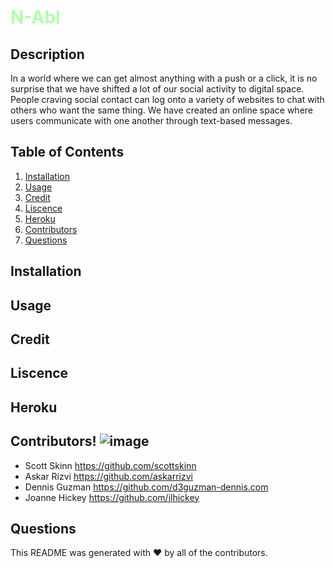 # <span style="color: RGBA(0,255,0,0.3)"> N-Abl </span>
## Description
In a world where we can get almost anything with a push or a click, it is no surprise that we have shifted a lot of our social 
activity to digital space. People craving social contact can log onto a variety of websites to chat with others who want the 
same thing. 
We have created an online space where users communicate with one another through text-based messages.

## Table of Contents

1. [Installation](#Installation)
2. [Usage](#Usage)
3. [Credit](#Credit)
4. [Liscence](#Liscence)
5. [Heroku](#Heroku)
6. [Contributors](#Contributors)
7. [Questions](#Questions)
 
## Installation
 
## Usage

## Credit
 
## Liscence

## Heroku

## Contributors!    ![image](https://user-images.githubusercontent.com/82125052/132100691-d6d67aa3-f954-4869-af95-90821e33c1d2.png)
* Scott Skinn      https://github.com/scottskinn
 * Askar Rizvi      https://github.com/askarrizvi
 * Dennis Guzman    https://github.com/d3guzman-dennis.com 
 * Joanne Hickey    https://github.com/jlhickey 
 
 
 
 ## Questions
 

This README was generated with ❤️ by all of the contributors.
